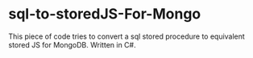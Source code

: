 # sql-to-storedJS-For-Mongo
This piece of code tries to convert a sql stored procedure to equivalent stored JS for MongoDB. Written in C#.
